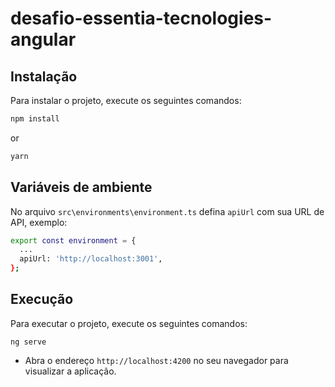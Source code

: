 # desafio-essentia-tecnologies-angular

## Instalação

Para instalar o projeto, execute os seguintes comandos:

```bash
npm install
```

or

```bash
yarn
```

## Variáveis de ambiente

No arquivo `src\environments\environment.ts` defina `apiUrl` com sua URL de API, exemplo:

```bash
export const environment = {
  ...
  apiUrl: 'http://localhost:3001',
};
```

## Execução

Para executar o projeto, execute os seguintes comandos:

```
ng serve
```

- Abra o endereço `http://localhost:4200` no seu navegador para visualizar a aplicação.
